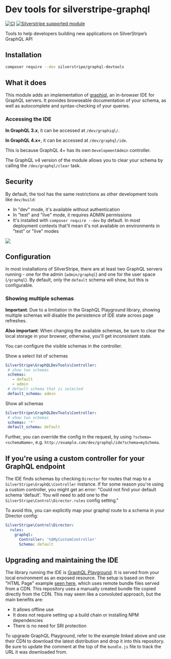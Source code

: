 # Dev tools for silverstripe-graphql

[![CI](https://github.com/silverstripe/silverstripe-graphql-devtools/actions/workflows/ci.yml/badge.svg)](https://github.com/silverstripe/silverstripe-graphql-devtools/actions/workflows/ci.yml)
[![Silverstripe supported module](https://img.shields.io/badge/silverstripe-supported-0071C4.svg)](https://www.silverstripe.org/software/addons/silverstripe-commercially-supported-module-list/)

Tools to help developers building new applications on SilverStripe’s GraphQL API

## Installation

```sh
composer require --dev silverstripe/graphql-devtools
```

## What it does

This module adds an implementation of [graphiql](https://github.com/graphql/graphiql), an in-browser IDE for GraphQL servers. It provides browseable documentation of your schema, as well as autocomplete and syntax-checking of your queries.

### Accessing the IDE 

**In GraphQL 3.x**, it can be accessed at `/dev/graphiql/`.

**In GraphQL 4.x+**, it can be accessed at `/dev/graphql/ide`.

This is because GraphQL 4+ has its own `DevelopmentAdmin` controller.

The GraphQL v4 version of the module allows you to clear your schema by calling the `/dev/graphql/clear` task.

## Security

By default, the tool has the same restrictions as other development tools like `dev/build`:

 * In "dev" mode, it's available without authentication
 * In "test" and "live" mode, it requires ADMIN permissions
 * It's installed with `composer require --dev` by default. In most deployment contexts that'll mean it's not available on environments in "test" or "live" modes

 
 <img src="https://github.com/graphql/graphiql/raw/master/resources/graphiql.png">
 
 ## Configuration
 
 In most installations of SilverStripe, there are at least two GraphQL servers running - one
 for the admin (`admin/graphql`) and one for the user space (`/graphql`). By default, only
 the `default` schema will show, but this is configurable.
 
 ### Showing multiple schemas
 
 **Important**: Due to a limitation in the GraphQL Playground library, showing multiple schemas
 will disable the persistence of IDE state across page refreshes.
 
 **Also important**: When changing the available schemas, be sure to clear the local storage in your browser, otherwise, you'll get inconsistent state.
 
 You can configure the visible schemas in the controller.

Show a select list of schemas 
 ```yaml
SilverStripe\GraphQLDevTools\Controller:
  # show two schemas
  schemas:
    - default
    - admin
  # default schema that is selected
  default_schema: admin 
```

Show all schemas
 ```yaml
SilverStripe\GraphQLDevTools\Controller:
  # show two schemas
  schemas: '*'
  default_schema: default 
```

Further, you can override the config in the request, by using `?schema=<schemaName>`,
e.g. `http://example.com/dev/graphql/ide?schema=mySchema`.

## If you're using a custom controller for your GraphQL endpoint

The IDE finds schemas by checking `Director` for routes that map to a `SilverStripe\GraphQL\Controller` instance.
If for some reason you're using a custom controller, you might get an error: "Could not find your default schema 'default'. You will need to add one to the `SilverStripe\Control\Director.rules` config setting."

To avoid this, you can explicitly map your graphql route to a schema in your Director config:

```yaml
SilverStripe\Control\Director:
  rules:
    graphql:
      Controller: '%$MyCustomController'
      Schema: default
```

## Upgrading and maintaining the IDE
 
 The library running the IDE is [GraphQL Playground](https://github.com/graphql/graphql-playground).
 It is served from your local environment as an exposed resource. The
 setup is based on their "HTML Page" example [seen here](https://github.com/graphql/graphql-playground#as-html-page), which uses remote bundle files served from a CDN. This repository
 uses a manually created bundle file copied directly from the CDN.
 This may seem like a convoluted approach, but the main benefits are:
 
 * It allows offline use
 * It does not require setting up a build chain or installing NPM dependencies
 * There is no need for SRI protection
 
 To upgrade GraphQL Playground, refer to the example linked above and use their 
 CDN to download the latest distribution and drop it into this repository. Be sure
 to update the comment at the top of the `bundle.js` file to track the URL it was
 downloaded from.
